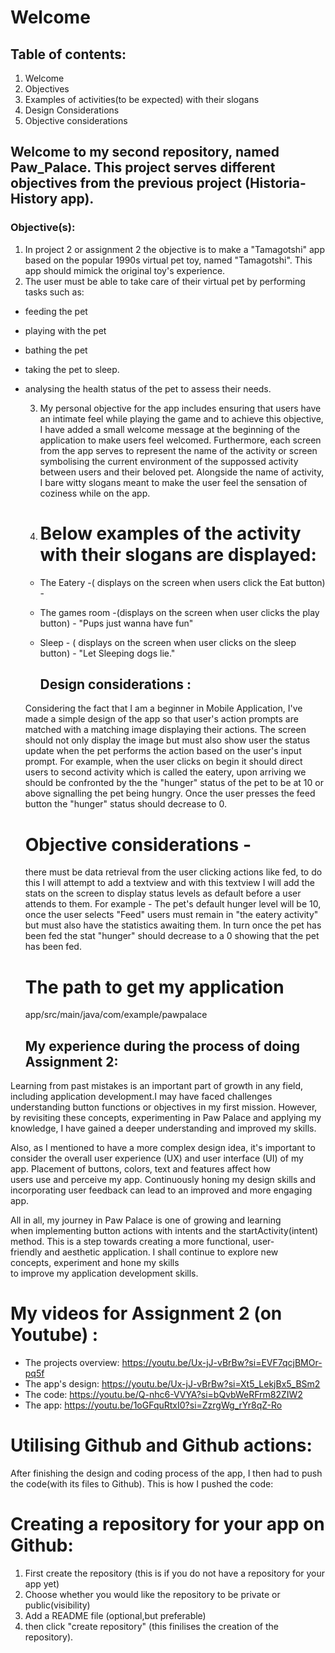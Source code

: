 # Welcome

## Table of contents:
1. Welcome
2. Objectives
3. Examples of activities(to be expected) with their slogans
4. Design Considerations
5. Objective considerations

## Welcome to my second repository, named Paw_Palace. This project serves different objectives from the previous project (Historia- History app).

### Objective(s):
1. In project 2 or assignment 2 the objective is to make a "Tamagotshi" app based on the popular 1990s virtual pet toy, named "Tamagotshi". This app should mimick the original toy's experience.
2. The user must be able to take care of their virtual pet by performing tasks such as:
* feeding the pet
* playing with the pet
* bathing the pet
* taking the pet to sleep.
* analysing the health status of the pet to assess their needs.

  3. My personal objective for the app includes ensuring that users have an intimate feel while playing the game and to achieve this objective, I have added a small welcome message at the beginning of the application to make users feel welcomed. Furthermore, each screen from the app serves to represent the name of the activity or screen symbolising the current environment of the suppossed activity between users and their beloved pet. Alongside the name of activity, I bare witty slogans meant to make the user feel the sensation of coziness while on the app.
 
  5. # Below examples of the activity with their slogans are displayed:
    * The Eatery -( displays on the screen when users click the Eat button) - 
    * The games room -(displays on the screen when user clicks the play button) - "Pups just wanna have fun"
    * Sleep - ( displays on the screen when user clicks on the sleep button) - "Let Sleeping dogs lie."
 
      ## Design considerations :
  Considering the fact that I am a beginner in Mobile Application, I've made a simple design of the app so that user's action prompts are matched with a matching image displaying their actions.
  The screen should not only display the image but must also show user the status update when the pet performs the action based on the user's input prompt. For example, when the user clicks on begin it should direct users to second activity which is called the eatery, upon arriving we should be confronted by the the "hunger" status of the pet to be at 10 or above signalling the pet being hungry. Once the user presses the feed button the "hunger" status should decrease to 0. 

  
   # Objective considerations -
  there must be data retrieval from the user clicking actions like fed, to do this I will attempt to add a textview and with this textview I will add the stats on the screen to display status levels as default before a user attends to them. For example - The pet's default hunger level will be 10, once the user selects "Feed" users must remain in "the eatery activity" but must also have the statistics awaiting them. In turn once the pet has been fed the stat "hunger" should decrease to a 0 showing that the pet has been fed.

  # The path to get my application
  app/src/main/java/com/example/pawpalace


   ## My experience during the process of doing Assignment 2:
Learning from past mistakes is an important part of growth in any field, including application development.I may have faced challenges understanding button functions or objectives in my first mission. However, by revisiting these concepts, experimenting in Paw Palace and applying my knowledge, I have gained a deeper understanding and improved my skills.

Also, as I mentioned to have a more complex design idea, it's important to consider the overall user experience (UX) and user interface (UI) of my app. Placement of buttons, colors, text and features affect how users use and perceive my app. Continuously honing my design skills and incorporating user feedback can lead to an improved and more engaging app.

All in all, my journey in Paw Palace is one of growing and learning when implementing button actions with intents and the startActivity(intent) method. This is a step towards creating a more functional, user-friendly and aesthetic application. I shall continue to explore new concepts, experiment and hone my skills to improve my application development skills.


# My videos for Assignment 2 (on Youtube) :
* The projects overview: <a href> https://youtu.be/Ux-jJ-vBrBw?si=EVF7qcjBMOr-pq5f </a>
* The app's design: <a href> https://youtu.be/Ux-jJ-vBrBw?si=Xt5_LekjBx5_BSm2 </a>
* The code: <a href> https://youtu.be/Q-nhc6-VVYA?si=bQvbWeRFrm82ZIW2 </a>
* The app: <a href> https://youtu.be/1oGFquRtxI0?si=ZzrgWg_rYr8qZ-Ro </a>


# Utilising Github and Github actions:
After finishing the design and coding process of the app, I then had to push the code(with its files to Github). This is how I pushed the code:
# Creating a repository for your app on Github:
1. First create the repository (this is if you do not have a repository for your app yet)
2. Choose whether you would like the repository to be private or public(visibility)
3. Add a README file (optional,but preferable)
4. then click "create repository" (this finilises the creation of the repository).
   
